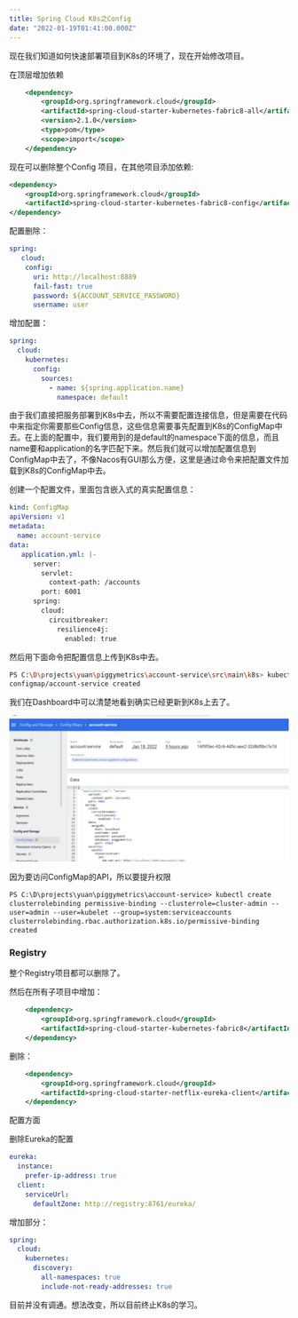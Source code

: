 ```yaml
---
title: Spring Cloud K8s之Config
date: "2022-01-19T01:41:00.000Z"
---
```


现在我们知道如何快速部署项目到K8s的环境了，现在开始修改项目。

在顶层增加依赖

```xml
    <dependency>
        <groupId>org.springframework.cloud</groupId>
        <artifactId>spring-cloud-starter-kubernetes-fabric8-all</artifactId>
        <version>2.1.0</version>
        <type>pom</type>
        <scope>import</scope>
    </dependency>
```

现在可以删除整个Config 项目，在其他项目添加依赖:

```xml
<dependency>
    <groupId>org.springframework.cloud</groupId>
    <artifactId>spring-cloud-starter-kubernetes-fabric8-config</artifactId>
</dependency>
```

配置删除：

```yml
spring:
   cloud:
    config:
      uri: http://localhost:8889
      fail-fast: true
      password: ${ACCOUNT_SERVICE_PASSWORD}
      username: user
```

增加配置：

```yml
spring:
  cloud:
    kubernetes:
      config:
        sources:
          - name: ${spring.application.name}
            namespace: default
```
由于我们直接把服务部署到K8s中去，所以不需要配置连接信息，但是需要在代码中来指定你需要那些Config信息，这些信息需要事先配置到K8s的ConfigMap中去。在上面的配置中，我们要用到的是default的namespace下面的信息，而且name要和application的名字匹配下来。然后我们就可以增加配置信息到ConfigMap中去了，不像Nacos有GUI那么方便，这里是通过命令来把配置文件加载到K8s的ConfigMap中去。

创建一个配置文件，里面包含嵌入式的真实配置信息：

```yml
kind: ConfigMap
apiVersion: v1
metadata:
  name: account-service
data:
   application.yml: |-
      server:
        servlet:
          context-path: /accounts
        port: 6001 
      spring:
        cloud:
          circuitbreaker:
            resilience4j:
              enabled: true
```

然后用下面命令把配置信息上传到K8s中去。
```bash
PS C:\D\projects\yuan\piggymetrics\account-service\src\main\k8s> kubectl apply -f .\account-service.yml
configmap/account-service created
```

我们在Dashboard中可以清楚地看到确实已经更新到K8s上去了。

![Config](2022-01-19-Config.png)

因为要访问ConfigMap的API，所以要提升权限

```
PS C:\D\projects\yuan\piggymetrics\account-service> kubectl create clusterrolebinding permissive-binding --clusterrole=cluster-admin --user=admin --user=kubelet --group=system:serviceaccounts
clusterrolebinding.rbac.authorization.k8s.io/permissive-binding created
```


### Registry

整个Registry项目都可以删除了。

然后在所有子项目中增加：

```xml
    <dependency>
        <groupId>org.springframework.cloud</groupId>
        <artifactId>spring-cloud-starter-kubernetes-fabric8</artifactId>
    </dependency>
```

删除：

```xml
    <dependency>
        <groupId>org.springframework.cloud</groupId>
        <artifactId>spring-cloud-starter-netflix-eureka-client</artifactId>
    </dependency>
```

配置方面

删除Eureka的配置

```yml
eureka:
  instance:
    prefer-ip-address: true
  client:
    serviceUrl:
      defaultZone: http://registry:8761/eureka/
```

增加部分：

```yml
spring:
  cloud:
    kubernetes:
      discovery:
        all-namespaces: true
        include-not-ready-addresses: true
```

目前并没有调通。想法改变，所以目前终止K8s的学习。